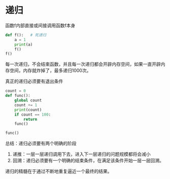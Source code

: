 # 递归

函数f内部直接或间接调用函数f本身

```python
def f():   # 死递归
    a = 1
    print(a)
    f()
f()
```

每一次递归，不会结束函数，并且每一次递归都会开辟内存空间，如果一直开辟内存空间，内存就炸掉了，最多递归1000次。

真正的递归必须要有退出条件

```python
count = 0
def func():
    global count
    count += 1
    print(count)
    if count == 100:
        return 
    func()

func()
```



总结：递归必须要有两个明确的阶段

1. 递推：一层一层递归调用下去，进入下一层递归的问题规模都将会减小
2. 回溯：递归必须要有一个明确的结束条件，在满足该条件开始一层一层回溯。

递归的精髓在于通过不断地重复逼近一个最终的结果。